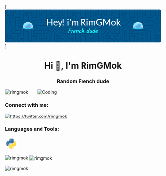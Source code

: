 [![MasterHead](github-header-image.png)]
<h1 align="center">Hi 👋, I'm RimGMok</h1>
<h3 align="center">Random French dude</h3>
<img align="right" alt="Coding" width="400" src="https://i.pinimg.com/originals/e8/f9/fe/e8f9feac456fc8e449e99afa56bb1752.gif">

<p align="left"> <img src="https://komarev.com/ghpvc/?username=rimgmok&label=Profile%20views&color=0e75b6&style=flat" alt="rimgmok" /> </p>

<h3 align="left">Connect with me:</h3>
<p align="left">
<a href="https://twitter.com/https://twitter.com/rimgmok" target="blank"><img align="center" src="https://raw.githubusercontent.com/rahuldkjain/github-profile-readme-generator/master/src/images/icons/Social/twitter.svg" alt="https://twitter.com/rimgmok" height="30" width="40" /></a>
</p>

<h3 align="left">Languages and Tools:</h3>
<p align="left"> <a href="https://www.python.org/" target="_blank" rel="noreferrer"> <img src="https://raw.githubusercontent.com/devicons/devicon/master/icons/python/python-original.svg" alt="python" width="40" height="40"/> </a> </p>

<p><img align="left" src="https://github-readme-stats.vercel.app/api/top-langs?username=rimgmok&show_icons=true&locale=en&layout=compact" alt="rimgmok" /></p>

<p>&nbsp;<img align="center" src="https://github-readme-stats.vercel.app/api?username=rimgmok&show_icons=true&locale=en" alt="rimgmok" /></p>

<p><img align="center" src="https://github-readme-streak-stats.herokuapp.com/?user=rimgmok&" alt="rimgmok" /></p>
